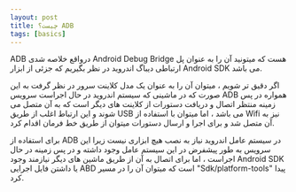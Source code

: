 ```yaml
---
layout: post
title: ‫ ADB چیست؟
tags: [basics]
---
```




<!-- comment #752354062 -->


ADB درواقع خلاصه شدی Android Debug Bridge هست که میتونید آن را به عنوان پل ارتباطی دیباگ اندروید در نظر بگیریم که جزئی از ابزار Android SDK می باشد.

اگر دقیق تر شویم ، میتوان آن را به عنوان یک مدل کلاینت سرور در نظر گرفت به این صورت که در ماشینی که سیستم اندروید در حال اجراست سرویس ADB همواره در پس زمینه منتظر اتصال و دریافت دستورات از کلاینت های دیگر است که به آن متصل می شوند و این ارتباط اغلب از طریق USB می باشد ، اما میتوان با استفاده از Wifi نیز به آن متصل شد و برای اجرا و ارسال دستورات میتوان از طریق خط فرمان اقدام کرد.

برای استفاده از ADB در سیستم عامل اندروید نیاز به نصب هیچ ابزاری نیست زیرا این سرویس به طور پیشفرض در این سیستم عامل وجود داشته و در پس زمینه در حال اجراست ، اما برای اتصال به آن از طریق ماشین های دیگر نیازمند وجود Android SDK  یا داشتن فایل اجرایی ABD است که میتوان آن را در مسیر "Sdk/platform-tools" پیدا کرد.


